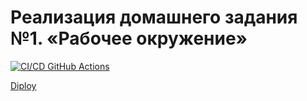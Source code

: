 # Реализация домашнего задания №1. «Рабочее окружение»

[![CI/CD GitHub Actions](https://github.com/NMYurchenko-max/ahj-hw1-working-env/actions/workflows/web.yml/badge.svg?event=status)](https://github.com/NMYurchenko-max/ahj-hw1-working-env/actions/workflows/web.yml)

[Diploy](https://nmyurchenko-max.github.io/ahj-hw1-working-env/)
